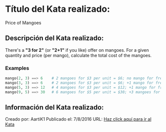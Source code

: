 # Título del Kata realizado:
Price of Mangoes

## Descripción del Kata realizado:
There's a **"3 for 2"** (or **"2+1"** if you like) offer on mangoes. For a given quantity and price (per mango), calculate the total cost of the mangoes.

### Examples
```python
mango(2, 3) ==> 6    # 2 mangoes for $3 per unit = $6; no mango for free
mango(3, 3) ==> 6    # 2 mangoes for $3 per unit = $6; +1 mango for free
mango(5, 3) ==> 12   # 4 mangoes for $3 per unit = $12; +1 mango for free
mango(9, 5) ==> 30   # 6 mangoes for $5 per unit = $30; +3 mangoes for free
```

## Información del Kata realizado:
Creado por: AartiK1
Publicado el: 7/8/2016
URL: [Haz click aquí para ir al Kata](https://www.codewars.com/kata/57a77726bb9944d000000b06)